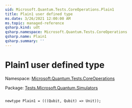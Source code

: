 ```yaml
---
uid: Microsoft.Quantum.Tests.CoreOperations.Plain1
title: Plain1 user defined type
ms.date: 3/26/2021 12:00:00 AM
ms.topic: managed-reference
qsharp.kind: udt
qsharp.namespace: Microsoft.Quantum.Tests.CoreOperations
qsharp.name: Plain1
qsharp.summary: ''
---
```


# Plain1 user defined type

Namespace: [Microsoft.Quantum.Tests.CoreOperations](xref:Microsoft.Quantum.Tests.CoreOperations)

Package: [Tests.Microsoft.Quantum.Simulators](https://nuget.org/packages/Tests.Microsoft.Quantum.Simulators)




```qsharp

newtype Plain1 = (((Qubit, Qubit) => Unit));
```

